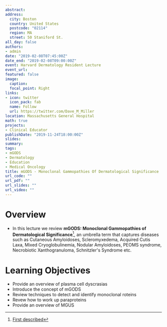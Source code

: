 ```yaml
---
abstract: 
address: 
  city: Boston
  country: United States
  postcode: "02114"
  region: MA
  street: 50 Staniford St.
all_day: false
authors: 
- admin
date: "2019-02-08T07:45:00Z"
date_end: "2019-02-08T09:00:00Z"
event: Harvard Dermatology Resident Lecture
event_url: 
featured: false
image:
  caption: 
  focal_point: Right
links:
- icon: twitter
  icon_pack: fab
  name: Follow
  url: https://twitter.com/Dave_M_Miller
location: Massachusetts General Hospital
math: true
projects:
- Clinical Educator
publishDate: "2019-11-24T18:00:00Z"
slides: 
summary: 
tags: 
- mGODS
- Dermatology
- Education
- Medical Oncology
title: mGODS - Monoclonal Gammopathies Of Dermatological Significance
url_code: ""
url_pdf: ""
url_slides: ""
url_video: ""
---
```

# Overview
- In this lecture we review **mGODS: Monoclonal Gammopathies of Dermatological Significance**[^1], an umbrella term that captures diseases such as Cutaneous Amyloidoses, Scleromyxedema, Acquired Cutis Laxa, Mixed Cryoglobulinemia, Nodular Amyloidoses, PEOMS syndrome, Necrobiotic Xanthogranuloma, Schnitzler's Syndrome etc.  

# Learning Objectives
- Provide an overview of plasma cell dyscrasias
- Introduce the concept of mGODS
- Review techniques to detect and identify monoclonal roteins
- Revew how to work up paraproteins
- Provide an overview of MGUS

[^1]: [First described](https://www.themillerlab.io/talk/harvard_derm_resident_mgods-01-31-17/) 
